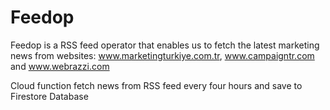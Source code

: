 # Feedop

Feedop is a RSS feed operator that enables us to fetch the latest marketing news from websites: www.marketingturkiye.com.tr, www.campaigntr.com and www.webrazzi.com

Cloud function fetch news from RSS feed every four hours and save to Firestore Database



